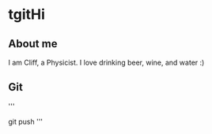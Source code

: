 # tgitHi

## About me

I am Cliff, a Physicist. I love drinking beer, wine, and water :)

## Git
'''

git push
'''

